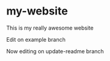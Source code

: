 # my-website

This is my really awesome website

Edit on example branch

Now editing on update-readme branch
